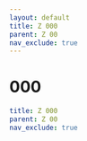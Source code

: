 ```yaml
---
layout: default
title: Z 000
parent: Z 00
nav_exclude: true
---
```

# 000

```yaml
title: Z 000
parent: Z 00
nav_exclude: true
```

